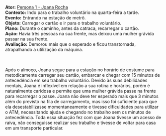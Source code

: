 
**Ator:** [Persona 1 - Joana Rocha](Persona%201.md)<br/>
**Contexto:** Indo para o trabalho voluntário na quarta-feira a tarde.<br/>
**Evento:** Entrando na estação de metrô.<br/>
**Objeto:** Carregar o cartão e ir para o trabalho voluntário.<br/>
**Plano:** Durante o caminho, antes da catraca, recarregar o cartão.<br/>
**Ação:** Havia três pessoas na sua frente, mas deixou uma mulher grávida passar na sua frente.<br/>
**Avaliação:** Demorou mais que o esperado e ficou transtornada, atrapalhando a utilização da máquina.<br/>
<br/><br/>

Após o almoço, Joana segue para a estação no horário de costume para metodicamente carregar seu cartão, embarcar e chegar com 15 minutos de antecedência em seu trabalho voluntário. Devido às suas debilidades mentais, Joana é inflexível em relação a sua rotina e horários, porém é naturalmente caridosa e permite que uma mulher grávida passe na frente para recarregar o passe. Joana não deve ter esperado mais que 3 minutos além do previsto na fila de carregamento, mas isso foi suficiente para que ela desestabilizasse momentaneamente e tivesse dificuldades para utilizar o ATM, necessitando ajuda e chegando no trabalho sem os minutos de antecedência. Toda essa situação fez com que Joana tivesse um acesso de raiva, não conseguisse realizar seu trabalho e tivesse de voltar para casa em um transporte particular.